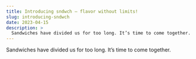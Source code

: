 ```yaml
---
title: Introducing sndwch — flavor without limits!
slug: introducing-sndwch
date: 2023-04-15
description: >
  Sandwiches have divided us for too long. It’s time to come together.
---
```


Sandwiches have divided us for too long. It’s time to come together.